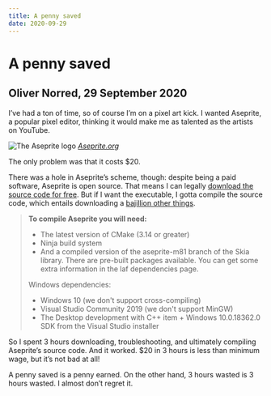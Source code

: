 ```yaml
---
title: A penny saved
date: 2020-09-29
---
```



# A penny saved
## Oliver Norred, 29 September 2020

I’ve had a ton of time, so of course I’m on a pixel art kick. I wanted Aseprite, a popular pixel editor, thinking it would make me as talented as the artists on YouTube.


![The Aseprite logo](/images/asepritelogo.png)
*[Aseprite.org](https://aseprite.org)*

The only problem was that it costs $20.


There was a hole in Aseprite’s scheme, though: despite being a paid software, Aseprite is open source. That means I can legally [download the source code for free](https://github.com/aseprite/aseprite/releases). But if I want the executable, I gotta compile the source code, which entails downloading a [bajillion other things](https://github.com/aseprite/aseprite/blob/master/INSTALL.md#dependencies).

<blockquote>

**To compile Aseprite you will need:**

<ul>

<li>The latest version of CMake (3.14 or greater)</li>

<li>Ninja build system</li>

<li>And a compiled version of the aseprite-m81 branch of the Skia library. There are pre-built packages available. You can get some extra information in the laf dependencies page.</li>

</ul>

Windows dependencies:

<ul>

<li>Windows 10 (we don't support cross-compiling)</li>

<li>Visual Studio Community 2019 (we don't support MinGW)</li>

<li>The Desktop development with C++ item + Windows 10.0.18362.0 SDK from the Visual Studio installer</li>

</ul>

</blockquote>

So I spent 3 hours downloading, troubleshooting, and ultimately compiling Aseprite’s source code. And it worked. $20 in 3 hours is less than minimum wage, but it’s not bad at all!


A penny saved is a penny earned. On the other hand, 3 hours wasted is 3 hours wasted. I almost don’t regret it.